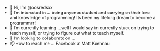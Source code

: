 - 👋 Hi, I’m @bosredsox
- 👀 I’m interested in ... being anyones student and carrying on their love and knowledge of programming! Its been my lifelong dream to become a programmer!
- 🌱 I’m currently learning ...well I would say im currently stuck on trying to teach myself, or trying to figure out what to teach myself.
- 💞️ I’m looking to collaborate on ...
- 📫 How to reach me ... Facebook at Matt Kuehnau

<!---
bosredsox/bosredsox is a ✨ special ✨ repository because its `README.md` (this file) appears on your GitHub profile.
You can click the Preview link to take a look at your changes.
--->
